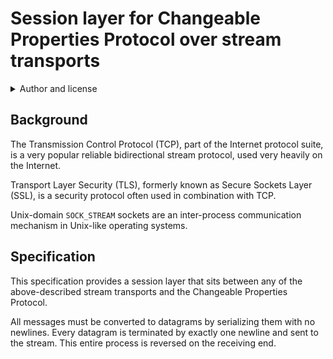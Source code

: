 # Session layer for Changeable Properties Protocol over stream transports

<details>
<summary>Author and license</summary>

Written by Alexander Logan Martin and published by the OpenStarscape team [via GitHub](https://github.com/OpenStarscape/starscape-protocol).

Copyright (C) 2020 Alexander Logan Martin.
Permission is granted to copy, distribute, and/or modify this document under the terms of the GNU Free Documentation License, Version 1.3 or any later version published by the Free Software Foundation; with no Invariant Sections, no Front-Cover Texts, and no Back-Cover Texts. A copy of the license is included in the collection containing this document.

THERE IS NO WARRANTY FOR THIS DOCUMENT, TO THE EXTENT PERMITTED BY APPLICABLE LAW. EXCEPT WHEN OTHERWISE STATED IN WRITING THE COPYRIGHT HOLDERS, PUBLISHERS, AND ALL OTHER PARTIES PROVIDE THIS DOCUMENT "AS IS" WITHOUT WARRANTY OF ANY KIND, EITHER EXPRESSED OR IMPLIED, INCLUDING, BUT NOT LIMITED TO, THE IMPLIED WARRANTIES OF MERCHANTABILITY AND FITNESS FOR A PARTICULAR PURPOSE. THE ENTIRE RISK AS TO THE QUALITY OF THIS DOCUMENT IS WITH ITS USER. SHOULD THIS DOCUMENT PROVE DEFECTIVE OR INCORRECT, ITS USER ASSUMES THE COST OF ALL NECESSARY CORRECTIVE ACTION OF ANY KIND.

If the disclaimer of warranty provided above cannot be given local legal effect according to its terms, reviewing courts shall apply local law that most closely approximates an absolute waiver of all civil liability in connection with this document, unless an express warranty or assumption of liability accompanies a copy of this document, and then such liability shall be assumed only by the party providing such warranty or assumption of liability.
</details>

## Background

The Transmission Control Protocol (TCP), part of the Internet protocol suite, is a very popular reliable bidirectional stream protocol, used very heavily on the Internet.

Transport Layer Security (TLS), formerly known as Secure Sockets Layer (SSL), is a security protocol often used in combination with TCP.

Unix-domain `SOCK_STREAM` sockets are an inter-process communication mechanism in Unix-like operating systems.

## Specification

This specification provides a session layer that sits between any of the above-described stream transports and the Changeable Properties Protocol.

All messages must be converted to datagrams by serializing them with no newlines. Every datagram is terminated by exactly one newline and sent to the stream. This entire process is reversed on the receiving end.
